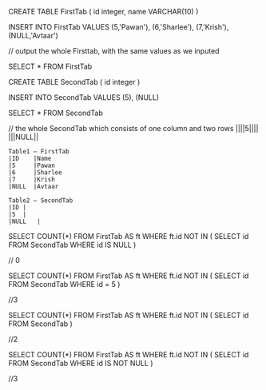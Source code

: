 CREATE TABLE FirstTab (
     id integer, 
     name VARCHAR(10)
)

INSERT INTO FirstTab VALUES
(5,'Pawan'),
(6,'Sharlee'),
(7,'Krish'),
(NULL,'Avtaar')

// output the whole Firsttab, with the same values as we inputed

SELECT * FROM FirstTab

CREATE TABLE SecondTab (
    id integer 
)

INSERT INTO SecondTab VALUES
(5),
(NULL)


SELECT * FROM SecondTab

// the whole SecondTab which consists of one column and two rows
||||5||||
|||NULL||


	Table1 – FirstTab
	|ID    |Name
	|5     |Pawan
	|6     |Sharlee
	|7     |Krish
	|NULL  |Avtaar
	
	Table2 – SecondTab
	|ID	|
	|5	|
	|NULL	|
	
SELECT COUNT(*) 
FROM FirstTab AS ft WHERE ft.id NOT IN ( SELECT id FROM SecondTab WHERE id IS NULL )

// 0

SELECT COUNT(*) 
FROM FirstTab AS ft WHERE ft.id NOT IN ( SELECT id FROM SecondTab WHERE id = 5 )

//3

SELECT COUNT(*) 
FROM FirstTab AS ft WHERE ft.id NOT IN ( SELECT id FROM SecondTab )

//2

SELECT COUNT(*) 
FROM FirstTab AS ft WHERE ft.id NOT IN ( SELECT id FROM SecondTab WHERE id IS NOT NULL )

//3
    
